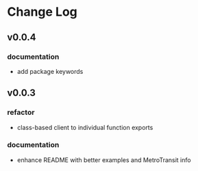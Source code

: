 # Change Log

## v0.0.4
### documentation
- add package keywords

## v0.0.3
### refactor 
- class-based client to individual function exports
### documentation
- enhance README with better examples and MetroTransit info